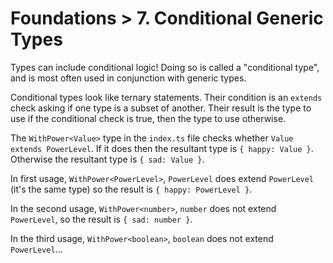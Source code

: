 # Foundations > 7. Conditional Generic Types

Types can include conditional logic!
Doing so is called a "conditional type", and is most often used in conjunction with generic types.

Conditional types look like ternary statements.
Their condition is an `extends` check asking if one type is a subset of another.
Their result is the type to use if the conditional check is true, then the type to use otherwise.

The `WithPower<Value>` type in the `index.ts` file checks whether `Value extends PowerLevel`.
If it does then the resultant type is `{ happy: Value }`.
Otherwise the resultant type is `{ sad: Value }`.

In first usage, `WithPower<PowerLevel>`, `PowerLevel` does extend `PowerLevel` (it's the same type) so the result is `{ happy: PowerLevel }`.

In the second usage, `WithPower<number>`, `number` does not extend `PowerLevel`, so the result is `{ sad: number }`.

In the third usage, `WithPower<boolean>`, `boolean` does not extend `PowerLevel`...
